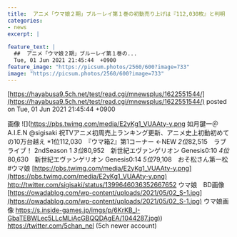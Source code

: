 ```yaml
---
title:  アニメ「ウマ娘２期」ブルーレイ第１巻の初動売り上げは『112,030枚』と判明 　TVアニメ史上初の10万枚超えで新記録  
categories:
- news
excerpt: |
  
feature_text: |
  ##  アニメ「ウマ娘２期」ブルーレイ第１巻の...
  Tue, 01 Jun 2021 21:45:44  +0900
feature_image: "https://picsum.photos/2560/600?image=733"
image: "https://picsum.photos/2560/600?image=733"
---
```


[https://hayabusa9.5ch.net/test/read.cgi/mnewsplus/1622551544/](https://hayabusa9.5ch.net/test/read.cgi/mnewsplus/1622551544/)
posted on Tue, 01 Jun 2021 21:45:44  +0900

<!--more-->

画像 ![](https://pbs.twimg.com/media/E2yKg1_VUAAty-y.png 如月鍵一＠A.I.E.N @sigisaki 祝TVアニメ初周売上ランキング更新、アニメ史上初動初めての10万台越え *1位112,030　『ウマ箱2』第1コーナー ←NEW *2位*82,515　ラブライブ！ 2ndSeason 1 *3位*80,952　新世紀エヴァンゲリオン Genesis0:10 *4位*80,630　新世紀エヴァンゲリオン Genesis0:14 *5位*79,108　おそ松さん第一松 #ウマ娘 [https://pbs.twimg.com/media/E2yKg1_VUAAty-y.png](https://pbs.twimg.com/media/E2yKg1_VUAAty-y.png) http://twitter.com/sigisaki/status/1399646036352667652 ウマ娘　BD画像 [https://owadablog.com/wp-content/uploads/2021/05/02_S-1.jpg](https://owadablog.com/wp-content/uploads/2021/05/02_S-1.jpg) ウマ娘画像 [https://s.inside-games.jp/imgs/p/6KrKB_I-GbaTEBWLec5LLcMLiAcGBQQDAgEA/1044287.jpg)](https://s.inside-games.jp/imgs/p/6KrKB_I-GbaTEBWLec5LLcMLiAcGBQQDAgEA/1044287.jpg)) https://twitter.com/5chan_nel (5ch newer account)
